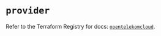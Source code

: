 # `provider`

Refer to the Terraform Registry for docs: [`opentelekomcloud`](https://registry.terraform.io/providers/opentelekomcloud/opentelekomcloud/1.36.39/docs).
